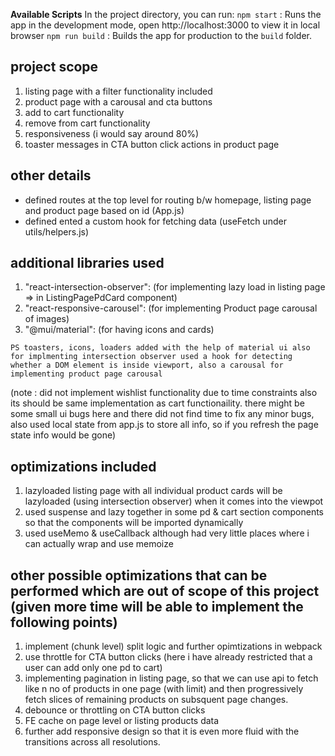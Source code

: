 
**Available Scripts**
In the project directory, you can run:
 `npm start` : Runs the app in the development mode, open http://localhost:3000 to view it in local browser
 `npm run build` : Builds the app for production to the `build` folder.

## project scope
1) listing page with a filter functionality included
2) product page with a carousal and cta buttons
3) add to cart functionality
4) remove from cart functionality
5) responsiveness (i would say around 80%)
6) toaster messages in CTA button click actions in product page

## other details
- defined routes at the top level for routing b/w homepage, listing page and product page based on id (App.js)
- defined ented a custom hook for fetching data (useFetch under utils/helpers.js)

## additional libraries used
1) "react-intersection-observer": (for implementing lazy load in listing page => in ListingPagePdCard component)
2) "react-responsive-carousel": (for implementing Product page carousal of images)
3) "@mui/material": (for having icons and cards)

`PS toasters, icons, loaders added with the help of material ui also for implmenting intersection observer used a hook for detecting whether a DOM element is inside viewport, also a carousal for implementing product page carousal`

(note : did not implement wishlist functionality due to time constraints also its should be same implementation as cart functionaility. there might be some small ui bugs here and there did not find time to fix any minor bugs, also used local state from app.js to store all info, so if you refresh the page state info would be gone)

## optimizations included
1) lazyloaded listing page with all individual product cards will be lazyloaded (using intersection observer) when it comes into the viewpot
2) used suspense and lazy together in some pd & cart section components so that the components will be imported dynamically
3) used useMemo & useCallback although had very little places where i can actually wrap and use memoize

## other possible optimizations that can be performed which are out of scope of this project (given more time will be able to implement the following points)
1) implement (chunk level) split logic and further opimtizations in webpack
2) use throttle for CTA button clicks (here i have already restricted that a user can add only one pd to cart)
3) implementing pagination in listing page, so that we can use api to fetch  like n no of products in one page (with limit) and then progressively fetch slices of remaining products on subsquent page changes.
4) debounce or throttling on CTA button clicks
5) FE cache on page level or listing products data
6) further add responsive design so that it is even more fluid with the transitions across all resolutions.

